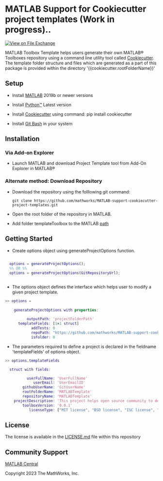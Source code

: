 # MATLAB Support for Cookiecutter project templates (Work in progress)..

[![View <File Exchange Title> on File Exchange](https://www.mathworks.com/matlabcentral/images/matlab-file-exchange.svg)](https://www.mathworks.com/matlabcentral/fileexchange/####-file-exchange-title) 

MATLAB Toolbox Template helps users generate their own MATLAB&reg; Toolboxes repository using a command line utility tool called [Cookiecutter][1]. The template folder structure and files which are generated as a part of this package is provided within the directory '{{cookiecutter.rootFolderName}}'

## Setup  

* Install [MATLAB][2] 2019b or newer versions

* Install [Python&trade;][8] Latest version 

* Install [Cookiecutter][9] using command: pip install cookiecutter 

* Install [Git Bash][6] in your system  

## Installation 
### Via Add-on Explorer
  * Launch MATLAB and download Project Template tool from Add-On Explorer in MATLAB&reg;

### Alternate method: Download Repository
  * Download the repository using the folllowing git command:

    `git clone https://github.com/mathworks/MATLAB-support-cookiecutter-project-templates.git`
  
  * Open the root folder of the repository in MATLAB.
  * Add folder templateToolbox to the MATLAB [path][10]


## Getting Started
 * Create options object using generateProjectOptions function.

```matlab
  
  options = generateProjectOptions();
  %% OR %%
  options = generateProjectOptions(GitRepositoryUrl);
  
```
* The options object defines the interface which helps user to modify a given project template.

```matlab
>> options = 
  
    generateProjectOptions with properties:
  
          outputPath: 'projectFolderPath'
      templateFields: [1×1 struct]
            addTests: 0
            repoPath: "https://github.com/mathworks/MATLAB-support-cookiecutter-project-templates"
            isFolder: 0
```

* The parameters required to define a project is declared in the fieldname 'templateFields' of options object.

```matlab
>> options.templateFields

  struct with fields:

          userFullName: 'UserFullName'
             userEmail: 'UserEmailID'
        githubUserName: 'GitUserName'
        rootFolderName: 'MATLABTemplate'
        repositoryName: 'MATLABTemplate'
    projectDescription: 'This project helps open source community to develop their own toolboxes using MATLAB environment'
        toolboxVersion: '0.0.1'
           licenseType: ["MIT license", "BSD license", "ISC license", "Apache Software License 2.0", "GNU General Public License v3", "Not open source"]

```

 ## License 

<!--- Make sure you have a License.txt within your Repo ---> 

The license is available in the [LICENSE.md][3] file within this repository

 
## Community Support 

[MATLAB Central](https://www.mathworks.com/matlabcentral) 

Copyright 2023 The MathWorks, Inc. 


[1]: https://github.com/cookiecutter/cookiecutter 

[2]: https://in.mathworks.com/help/install/install-products.html 

[3]: https://github.com/mathworks/MATLAB-Support-for-Cookiecutter-Project-Templates/-/blob/main/LICENSE 

[4]: https://in.mathworks.com/help/matlab/ref/matlab.addons.install.html 

[5]: https://in.mathworks.com/help/matlab/matlab_prog/create-and-share-custom-matlab-toolboxes.html 

[6]: https://git-scm.com/downloads 

[8]: https://www.python.org/downloads/ 

[9]: https://pypi.org/project/cookiecutter/

[10]: https://in.mathworks.com/help/matlab/ref/addpath.html#btpdojo-1
